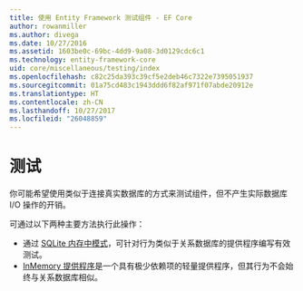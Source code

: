 ```yaml
---
title: 使用 Entity Framework 测试组件 - EF Core
author: rowanmiller
ms.author: divega
ms.date: 10/27/2016
ms.assetid: 1603be0c-69bc-4dd9-9a08-3d0129cdc6c1
ms.technology: entity-framework-core
uid: core/miscellaneous/testing/index
ms.openlocfilehash: c82c25da393c39cf5e2deb46c7322e7395051937
ms.sourcegitcommit: 01a75cd483c1943ddd6f82af971f07abde20912e
ms.translationtype: HT
ms.contentlocale: zh-CN
ms.lasthandoff: 10/27/2017
ms.locfileid: "26048859"
---
```

# <a name="testing"></a>测试

你可能希望使用类似于连接真实数据库的方式来测试组件，但不产生实际数据库 I/O 操作的开销。

可通过以下两种主要方法执行此操作：
 * 通过 [SQLite 内存中模式](sqlite.md)，可针对行为类似于关系数据库的提供程序编写有效测试。
 * [InMemory 提供程序](in-memory.md)是一个具有极少依赖项的轻量提供程序，但其行为不会始终与关系数据库相似。
